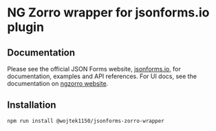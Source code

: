 # NG Zorro wrapper for jsonforms.io plugin

## Documentation

Please see the official JSON Forms website, [jsonforms.io](https://jsonforms.io), for documentation, examples and API references.
For UI docs, see the documentation on [ngzorro website](https://ng.ant.design/docs/introduce/en).


## Installation

```
npm run install @wojtek1150/jsonforms-zorro-wrapper
```
